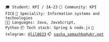<code>🎓 Student: KPI / IA-23</code>
<code>⚪ Community: KPI FICE</code>
<code>👷 Speciality: Іnformation systems and technologies</code><br>
<code>🧑‍💻 Languages: Java, JavaScript, Python</code>
<code>📦 Tech stack: Spring & node.js</code>
<code>💬 telegram: [@lil8633](https://t.me/lil8633)</code>
<code>📫 [sasha_semashko@ukr.net](mailto:sasha_semashko@ukr.net)</code>
